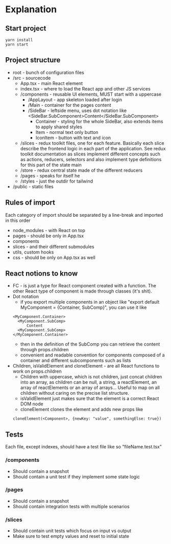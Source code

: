 # Explanation
## Start project

```
yarn install
yarn start
```

## Project structure

- root - bunch of configuration files
- /src - sourcecode
  - App.tsx - main React element
  - index.tsx - where to load the React app and other JS services
  - /components - reusable UI elements, MUST start with a uppercase
    - /AppLayout - app skeleton loaded after login
    - /Main - container for the pages content
    - /SideBar - leftside menu, uses dot notation like <SideBar.SubComponent>Content</SideBar.SubComponent>
      - Container - styling for the whole SideBar, also extends items to apply shared styles
      - Item - normal text only button
      - IconItem - button with text and icon
  - /slices - redux toolkit files, one for each feature. Basically each slice describe the frontend logic in each part of the application. See redux toolkit documentation as slices implement different concepts such as actions, reducers, selectors and also implement type definitions for this part of the state main
  - /store - redux central state made of the different reducers
  - /pages - speaks for itself he
  - /styles - just the outdir for tailwind
- /public - static files

## Rules of import
Each category of import should be separated by a line-break and imported in this order
- node_modules - with React on top
- pages - should be only in App.tsx
- components
- slices - and their different submodules
- utils, custom hooks
- css - should be only on App.tsx as well

## React notions to know
- FC - is just a type for React component created with a function. The other React type of component is made through classes (it's shit).
- Dot notation
  - if you export multiple components in an object like "export default MyComponent = {Container, SubComp}", you can use it like
  ```
  <MyComponent.Container>
    <MyComponent.SubComp>
        Content
    <MyComponent.SubComp>
  </MyComponent.Container>
  ```
  - then in the definition of the SubComp you can retrieve the content through props.children
  - convenient and readable convention for components composed of a container and different subcomponents such as lists
- Children, isValidElement and cloneElement - are all React functions to work on props.children
  - Children with uppercase, which is not children, just concat children into an array, as children can be null, a string, a reactElement, an array of reactElements or an array of arrays... Useful to map on all children without caring on the precise list structure.
  - isValidElement just makes sure that the element is a correct React DOM node
  - cloneElement clones the element and adds new props like
  ```
  cloneElement(<Component>, {newKey: "value", somethingElse: true})
  ```

## Tests
Each file, except indexes, should have a test file like so "fileName.test.tsx"

### /components
- Should contain a snapshot
- Should contain a unit test if they implement some state logic

### /pages
- Should contain a snapshot
- Should contain integration tests with multiple scenarios

### /slices
- Should contain unit tests which focus on input vs output
- Make sure to test empty values and reset to initial state